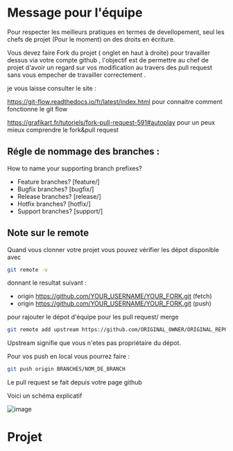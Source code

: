 # Message pour l'équipe

Pour respecter les meilleurs pratiques en termes de devellopement, seul les chefs de projet (Pour le moment) on des droits en écriture. 

Vous devez faire Fork du projet ( onglet en haut à droite) pour travailler dessus via votre compte github , l'objectif est de permettre au chef de projet d'avoir un regard sur vos modification au travers des pull request sans vous empecher de travailler correctement .

je vous laisse consulter le site : 

https://git-flow.readthedocs.io/fr/latest/index.html pour connaitre comment fonctionne le git flow 

https://grafikart.fr/tutoriels/fork-pull-request-591#autoplay pour un peux mieux comprendre le fork&pull request 

## Régle de nommage des branches  : 

How to name your supporting branch prefixes?

- Feature branches? [feature/]
- Bugfix branches? [bugfix/]
- Release branches? [release/]
- Hotfix branches? [hotfix/]
- Support branches? [support/]

 ## Note sur le remote 
 
 Quand vous clonner votre projet vous pouvez vérifier les dépot disponible avec 
 ```sh
 git remote -v
 ```
donnant le resultat suivant : 

- origin  https://github.com/YOUR_USERNAME/YOUR_FORK.git (fetch)
- origin  https://github.com/YOUR_USERNAME/YOUR_FORK.git (push)

pour rajouter le dépot d'équipe pour les pull request/ merge 
```sh 
git remote add upstream https://github.com/ORIGINAL_OWNER/ORIGINAL_REPOSITORY.git
```
Upstream signifie que vous n'etes pas propriétaire du dépot.

Pour vos push en local vous pourrez faire  : 

```sh
git push origin BRANCHES/NOM_DE_BRANCH
```
Le pull request se fait depuis votre page github 

Voici un schéma explicatif 

![image](https://user-images.githubusercontent.com/66829997/137392913-d30ec40e-9011-4349-9ba0-334b95af5d13.png)

# Projet 
